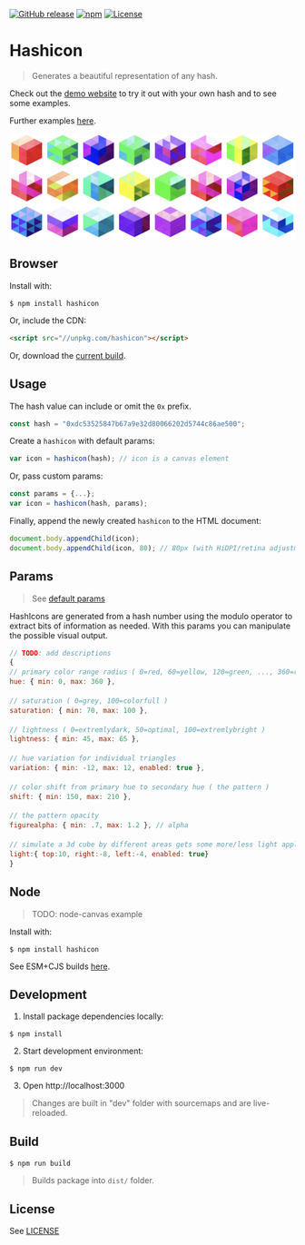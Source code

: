 [![GitHub release](https://img.shields.io/github/release/ETCDEVTeam/hashicon.svg)](https://github.com/ETCDEVTeam/hashicon/releases)
[![npm](http://img.shields.io/npm/v/hashicon.svg)](https://www.npmjs.com/package/hashicon)
[![License](https://img.shields.io/npm/l/hashicon.svg)](LICENSE)



Hashicon
==========

> Generates a beautiful representation of any hash.

Check out the [demo website](https://ETCDEVTeam.github.io/hashicon/examples/) to try it out with your own hash and to see some examples.

Further examples [here](examples/index.html).

![Sample hashicon image](examples/hashicons.png "Hashicons")



Browser
---

Install with: 
```shell
$ npm install hashicon
```   

Or, include the CDN:

```html
<script src="//unpkg.com/hashicon"></script>
```   

Or, download the [current build](dist/hashicon.umd.js).


Usage
---

The hash value can include or omit the `0x` prefix.
```js
const hash = "0xdc53525847b67a9e32d80066202d5744c86ae500";
```

Create a `hashicon` with default params:
```js
var icon = hashicon(hash); // icon is a canvas element
```

Or, pass custom params:
```js
const params = {...};
var icon = hashicon(hash, params);
```

Finally, append the newly created `hashicon` to the HTML document:
```js
document.body.appendChild(icon); 
document.body.appendChild(icon, 80); // 80px (with HiDPI/retina adjustments)
```


Params
---
> See [default params](src/params.js)

HashIcons are generated from a hash number using the 
modulo operator to extract bits of information as needed. 
With this params you can manipulate the possible visual output.

```js
// TODO: add descriptions
{
// primary color range radius ( 0=red, 60=yellow, 120=green, ..., 360=red )
hue: { min: 0, max: 360 },

// saturation ( 0=grey, 100=colorfull )
saturation: { min: 70, max: 100 },

// lightness ( 0=extremlydark, 50=optimal, 100=extremlybright )
lightness: { min: 45, max: 65 },

// hue variation for individual triangles
variation: { min: -12, max: 12, enabled: true },

// color shift from primary hue to secondary hue ( the pattern )
shift: { min: 150, max: 210 },

// the pattern opacity
figurealpha: { min: .7, max: 1.2 }, // alpha

// simulate a 3d cube by different areas gets some more/less light applyed 
light:{ top:10, right:-8, left:-4, enabled: true}
}
```

Node
---

> TODO: node-canvas example

Install with: 

```shell
$ npm install hashicon
```   

See ESM+CJS builds [here](dist).


Development
-----------

1. Install package dependencies locally:
```shell
$ npm install
```

2. Start development environment:
```shell
$ npm run dev
```

3. Open http://localhost:3000

> Changes are built in "dev" folder with sourcemaps and are live-reloaded.

Build
-----

```shell
$ npm run build
```

> Builds package into `dist/` folder.

License
-----
See [LICENSE](LICENSE)


